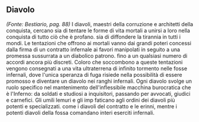 ## **Diavolo**

_(Fonte: Bestiario, pag. 88)_ I diavoli, maestri della corruzione e architetti
della conquista, cercano sia di tentare le forme di vita mortali a unirsi a loro
nella conquista di tutto ciò che è profano. sia di diffondere la tirannia in
tutti i mondi. Le tentazioni che offrono ai mortali vanno dai grandi poteri
concessi dalla firma di un contratto infernale ai favori manipolati in seguito a
una promessa sussurrata a un diabolico patrono. fino a un qualsiasi numero di
accordi ancora più discreti. Coloro che soccombono a queste tentazioni vengono
consegnati a una vita ultraterrena di infinito tormento nelle fosse infernali,
dove l'unica speranza di fuga risiede nella possibilità di essere promosso e
diventare un diavolo nei ranghi infernali. Ogni diavolo svolge un ruolo
specifico nel mantenimento dell'inflessibile macchina burocratica che è
l'Inferno: da soldati e studiosi a inquisitori, passando per avvocati, giudici e
carnefici. Gli umili lemuri e gli imp faticano agli ordini dei diavoli più
potenti e specializzati. come i diavoli del contratto e le erinni, mentre i
potenti diavoli della fossa comandano interi eserciti infernali.

